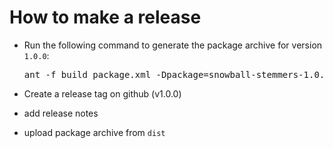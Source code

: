 How to make a release
=====================

* Run the following command to generate the package archive for version `1.0.0`:

  <pre>
  ant -f build_package.xml -Dpackage=snowball-stemmers-1.0.0 clean make_package
  </pre>

* Create a release tag on github (v1.0.0)
* add release notes
* upload package archive from `dist`

